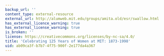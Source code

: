 ```yaml
---
backup_url: ''
content_type: external-resource
external_url: http://alumweb.mit.edu/groups/amita.old/esr/swallow.html
has_external_licence_warning: true
has_external_license_warning: true
is_broken: ''
license: https://creativecommons.org/licenses/by-nc-sa/4.0/
title: 'Celebrating 125 Years of Women at MIT: 1873-1998'
uid: ab09ca3f-b7b7-4f75-900f-2e177da4a367
---
```

